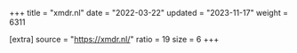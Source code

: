 +++
title = "xmdr.nl"
date = "2022-03-22"
updated = "2023-11-17"
weight = 6311

[extra]
source = "https://xmdr.nl/"
ratio = 19
size = 6
+++
